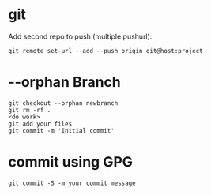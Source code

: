 # git

Add second repo to push (multiple pushurl):

    git remote set-url --add --push origin git@host:project

# --orphan  Branch

    git checkout --orphan newbranch
    git rm -rf .
    <do work>
    git add your files
    git commit -m 'Initial commit'

# commit using GPG

    git commit -S -m your commit message
